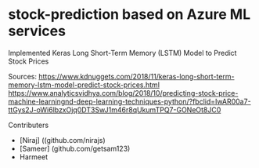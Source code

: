 # stock-prediction based on Azure ML services 

Implemented Keras Long Short-Term Memory (LSTM) Model to Predict Stock Prices 

Sources:
https://www.kdnuggets.com/2018/11/keras-long-short-term-memory-lstm-model-predict-stock-prices.html
https://www.analyticsvidhya.com/blog/2018/10/predicting-stock-price-machine-learningnd-deep-learning-techniques-python/?fbclid=IwAR00a7-ttGys2J-oWi6lbzxOjq0DT3SwJ1m46r8qUkumTPQ7-GONeOt8JC0


Contributers
- [Niraj] ((github.com/nirajs)
- [Sameer] (github.com/getsam123)
- Harmeet
